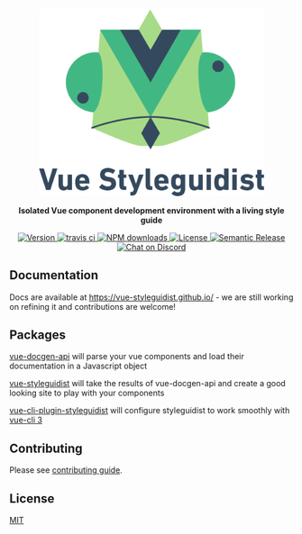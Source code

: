 <div align="center" markdown="1" style="text-align:center">
    <img src="packages/vue-styleguidist/assets/logo-withtext.png" alt="Vue Styleguidist" width="400">

**Isolated Vue component development environment with a living style guide**

<div class="badge-npmdownloads">
<a href="https://www.npmjs.com/package/vue-styleguidist">
    <img src="https://img.shields.io/npm/v/vue-styleguidist.svg" alt="Version">
</a>
<a href="https://travis-ci.org/vue-styleguidist/vue-styleguidist">
    <img src="https://travis-ci.org/vue-styleguidist/vue-styleguidist.svg" alt="travis ci">
</a>
<a href="https://npmjs.org/package/vue-styleguidist" title="View this project on NPM">
    <img src="https://img.shields.io/npm/dm/vue-styleguidist.svg" alt="NPM downloads" />
</a>
<a href="https://www.npmjs.com/package/vue-styleguidist">
    <img src="https://img.shields.io/npm/l/vue-styleguidist.svg" alt="License">
</a>
<a href="https://github.com/semantic-release/semantic-release">
    <img src="https://img.shields.io/badge/%20%20%F0%9F%93%A6%F0%9F%9A%80-semantic--release-e10079.svg" alt="Semantic Release">
</a>
<a href="https://discordapp.com/channels/325477692906536972/538786416092512278">
    <img src="https://img.shields.io/discord/325477692906536972.svg?logo=discord"
alt="Chat on Discord">
</a>
</div>
</div>

## Documentation

Docs are available at https://vue-styleguidist.github.io/ - we are still working on refining it and contributions are welcome!

## Packages

[vue-docgen-api](packages/vue-docgen-api) will parse your vue components and load their documentation in a Javascript object

[vue-styleguidist](packages/vue-styleguidist) will take the results of vue-docgen-api and create a good looking site to play with your components

[vue-cli-plugin-styleguidist](packages/vue-cli-plugin-styleguidist) will configure styleguidist to work smoothly with [vue-cli 3](https://cli.vuejs.org/guide/)

## Contributing

Please see [contributing guide](https://github.com/vue-styleguidist/vue-styleguidist/blob/master/.github/CONTRIBUTING.md).

## License

[MIT](https://github.com/vue-styleguidist/vue-styleguidist/blob/master/LICENSE)
